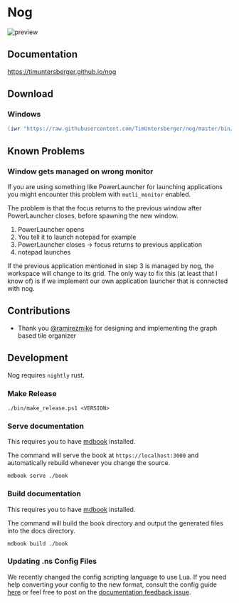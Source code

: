 # Nog

![preview](https://user-images.githubusercontent.com/32014449/107612664-0490ac00-6c47-11eb-9620-e754aa38b5b0.png)

## Documentation

https://timuntersberger.github.io/nog

## Download

### Windows

```powershell
(iwr "https://raw.githubusercontent.com/TimUntersberger/nog/master/bin/download_release.ps1").Content > download.ps1; ./download.ps1 master-release; rm download.ps1
```

## Known Problems

### Window gets managed on wrong monitor

If you are using something like PowerLauncher for launching applications you might encounter this problem with `mutli_monitor` enabled.

The problem is that the focus returns to the previous window after PowerLauncher closes, before spawning the new window.

1. PowerLauncher opens
2. You tell it to launch notepad for example
3. PowerLauncher closes -> focus returns to previous application
4. notepad launches

If the previous application mentioned in step 3 is managed by nog, the workspace will change to its grid. The only way to fix this (at least that I know of) is if we implement our own application launcher that is connected with nog. 

## Contributions

* Thank you [@ramirezmike](https://github.com/ramirezmike) for designing and implementing the graph based tile organizer

## Development

Nog requires `nightly` rust.

### Make Release

```
./bin/make_release.ps1 <VERSION>
```

### Serve documentation

This requires you to have [mdbook](https://github.com/rust-lang/mdBook) installed.

The command will serve the book at `https://localhost:3000` and automatically rebuild whenever you change the source.

```
mdbook serve ./book
```

### Build documentation

This requires you to have [mdbook](https://github.com/rust-lang/mdBook) installed.

The command will build the book directory and output the generated files into the docs directory.

```
mdbook build ./book
```

### Updating .ns Config Files
We recently changed the config scripting language to use Lua. If you need help converting your config to the new format, consult the config guide [here]( https://github.com/TimUntersberger/nog/blob/master/config.md) or feel free to post on the [documentation feedback issue](https://github.com/TimUntersberger/nog/issues/106).
